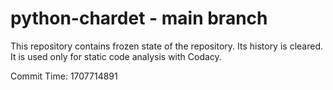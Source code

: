 # python-chardet - main branch

This repository contains frozen state of the repository.
Its history is cleared. It is used only for static code
analysis with Codacy.

Commit Time: 1707714891